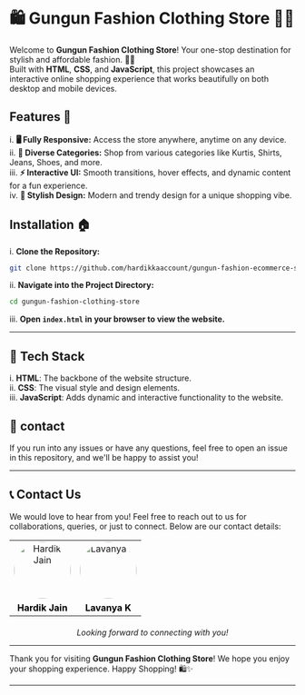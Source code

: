 # 🛍️ **Gungun Fashion Clothing Store** 👗👚

Welcome to **Gungun Fashion Clothing Store**! Your one-stop destination for stylish and affordable fashion. 🛒✨  
Built with **HTML**, **CSS**, and **JavaScript**, this project showcases an interactive online shopping experience that works beautifully on both desktop and mobile devices.

## Features 🎉

i. **🖥️ Fully Responsive:** Access the store anywhere, anytime on any device.  
ii. **👚 Diverse Categories:** Shop from various categories like Kurtis, Shirts, Jeans, Shoes, and more.  
iii. **⚡ Interactive UI:** Smooth transitions, hover effects, and dynamic content for a fun experience.  
iv. **🎨 Stylish Design:** Modern and trendy design for a unique shopping vibe.

## Installation 🏠

i. **Clone the Repository:**
```bash
git clone https://github.com/hardikkaaccount/gungun-fashion-ecommerce-store.git
```

ii. **Navigate into the Project Directory:**
```bash
cd gungun-fashion-clothing-store
```

iii. **Open `index.html` in your browser to view the website.**

---

## 🚀 Tech Stack

i. **HTML**: The backbone of the website structure.  
ii. **CSS**: The visual style and design elements.  
iii. **JavaScript**: Adds dynamic and interactive functionality to the website.

## 🤝 contact

If you run into any issues or have any questions, feel free to open an issue in this repository, and we'll be happy to assist you!

---

## 📞 Contact Us  

We would love to hear from you! Feel free to reach out to us for collaborations, queries, or just to connect. Below are our contact details:

<table style="width: 100%; text-align: center; border-collapse: collapse;">

  <tr>
    <!-- Hardik's Image -->
    <td>
      <a href="https://github.com/hardikkaaccount" target="_blank">
        <img src="https://avatars.githubusercontent.com/u/141545710?v=4" alt="Hardik Jain" style="width: 100px; height: 100px; border-radius: 50%;">
      </a>
    </td>
    <!-- Chandan's Image -->
    <td>
      <a href="https://github.com/hardikkaaccount" target="_blank">
        <img src="https://media.licdn.com/dms/image/v2/D5603AQFbBCSGPofpIA/profile-displayphoto-shrink_800_800/profile-displayphoto-shrink_800_800/0/1721111176386?e=1738800000&v=beta&t=bJAoJ2h6FLsZdmpxibb9j3P04WgLfsGdvb7kf646IgI" alt="Lavanya K" style="width: 100px; height: 100px; border-radius: 50%;">
      </a>
    </td>
  </tr>
  
  <tr>
    <!-- Hardik's Name -->
    <td>
      <a href="https://www.linkedin.com/in/hardikjain108/" target="_blank" style="text-decoration: none; color: black; font-weight: bold;">
        Hardik Jain
      </a>
    </td>
    <!-- Chandan's Name -->
    <td>
      <a href="https://www.linkedin.com/in/lavanya-k-833319268/" target="_blank" style="text-decoration: none; color: black; font-weight: bold;">
        Lavanya K
      </a>
    </td>
  </tr>

</table>


<p style="text-align: center; font-style: italic; margin-top: 20px;">Looking forward to connecting with you!</p>

---

Thank you for visiting **Gungun Fashion Clothing Store**! We hope you enjoy your shopping experience. Happy Shopping! 🛍️✨

---

